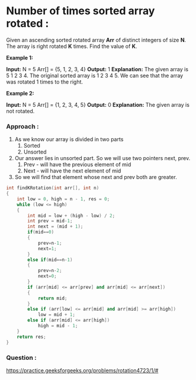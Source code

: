 # Number of times sorted array rotated :

Given an ascending sorted rotated array **Arr** of distinct integers of size **N**. The array is right rotated **K** times. Find the value of **K**.

**Example 1:**

**Input:**
N = 5
Arr[] = {5, 1, 2, 3, 4}
**Output:** 1
**Explanation:** The given array is 5 1 2 3 4.
The original sorted array is 1 2 3 4 5.
We can see that the array was rotated
1 times to the right.

**Example 2:**

**Input:**
N = 5
Arr[] = {1, 2, 3, 4, 5}
**Output:** 0
**Explanation:** The given array is not rotated.

### Approach :

1. As we know our array is divided in two parts
   1. Sorted
   2. Unsorted
2. Our answer lies in unsorted part. So we will use two pointers next, prev.
   1. Prev - will have the previous element of mid
   2. Next - will have the next element of mid
3. So we will find that element whose next and prev both are greater.

```cpp
int findKRotation(int arr[], int n)
{
    int low = 0, high = n - 1, res = 0;
    while (low <= high)
    {
        int mid = low + (high - low) / 2;
        int prev = mid-1;
        int next = (mid + 1);
		if(mid==0)
		{
			prev=n-1;
			next=1;
		}
		else if(mid==n-1)
		{
			prev=n-2;
			next=0;
		}
        if (arr[mid] <= arr[prev] and arr[mid] <= arr[next])
        {
            return mid;
        }
        else if (arr[low] <= arr[mid] and arr[mid] >= arr[high])
            low = mid + 1;
        else if (arr[mid] <= arr[high])
            high = mid - 1;
    }
    return res;
}
```

### Question :

https://practice.geeksforgeeks.org/problems/rotation4723/1/#
